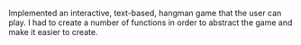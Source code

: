 Implemented an interactive, text-based, hangman game that the user can play. I had to create a number of functions in order to abstract the game and make it easier to create.
